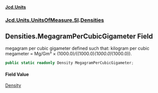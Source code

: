 #### [Jcd.Units](index.md 'index')
### [Jcd.Units.UnitsOfMeasure.SI](Jcd.Units.UnitsOfMeasure.SI.md 'Jcd.Units.UnitsOfMeasure.SI').[Densities](Densities.md 'Jcd.Units.UnitsOfMeasure.SI.Densities')

## Densities.MegagramPerCubicGigameter Field

megagram per cubic gigameter defined such that: kilogram per cubic megameter = Mg/Gm³ ×
(1000.0)/((1000.0)*(1000.0)*(1000.0)).

```csharp
public static readonly Density MegagramPerCubicGigameter;
```

#### Field Value
[Density](Density.md 'Jcd.Units.UnitTypes.Density')